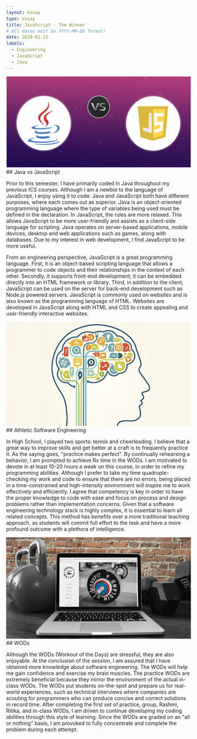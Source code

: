 ```yaml
---
layout: essay
type: essay
title: JavaScript - The Winner
# All dates must be YYYY-MM-DD format!
date: 2020-01-23
labels:
  - Engineering
  - JavaScript
  - Java
---
```


<img class="ui small right spaced image" src="../images/js.png">
## Java vs JavaScript

Prior to this semester, I have primarily coded in Java throughout my previous ICS courses. Although I am a newbie to the language of JavaScript, I enjoy using it to code. Java and JavaScript both have different purposes, where each comes out as superior. Java is an object-oriented programming language where the type of variables being used must be defined in the declaration. In JavaScript, the rules are more relaxed. This allows JavaScript to be more user-friendly and assists as a client-side language for scripting. Java operates on server-based applications, mobile devices, desktop and web applications such as games, along with databases. Due to my interest in web development, I find JavaScript to be more useful.  

From an engineering perspective, JavaScript is a great programming language. First, it is an object-based scripting language that allows a programmer to code objects and their relationships in the context of each other. Secondly, it supports front-end development; it can be embedded directly into an HTML framework or library. Third, in addition to the client, JavaScript can be used on the server for back-end development such as Node.js powered servers. JavaScript is commonly used on websites and is also known as the programming language of HTML. Websites are developed in JavaScript along with HTML and CSS to create appealing and user-friendly interactive websites. 

<img class="ui small right spaced image" src="../images/brain.jpg">
## Athletic Software Engineering

In High School, I played two sports: tennis and cheerleading. I believe that a great way to improve skills and get better at a craft is to frequently practice it. As the saying goes, "practice makes perfect". By continually rehearsing a behavior, I am prompted to achieve Rx time in the WODs. I am motivated to devote in at least 10-20 hours a week on this course, in order to refine my programming abilities. Although I prefer to take my time quadruple-checking my work and code to ensure that there are no errors, being placed in a time-constrained and high-intensity environment will inspire me to work effectively and efficiently. I agree that competency is key in order to have the proper knowledge to code with ease and focus on process and design problems rather than implementation concerns. Given that a software engineering technology stack is highly complex, it is essential to learn all related concepts. This method has benefits over a more traditional teaching approach, as students will commit full effort to the task and have a more profound outcome with a plethora of intelligence.

<img class="ui small right spaced image" src="../images/wod.png">
## WODs

Although the WODs (Workout of the Days) are stressful, they are also enjoyable. At the conclusion of the session, I am assured that I have obtained more knowledge about software engineering. The WODs will help me gain confidence and exercise my brain muscles. The practice WODs are extremely beneficial because they mirror the environment of the actual in-class WODs. The WODs put students on-the-spot and prepare us for real-world experiences, such as technical interviews where companies are scouting for programmers who can produce concise and correct solutions in record time. After completing the first set of practice, group, Rashmi, Ritika, and in-class WODs, I am driven to continue developing my coding abilities through this style of learning. Since the WODs are graded on an "all or nothing" basis, I am provoked to fully concentrate and complete the problem during each attempt.

